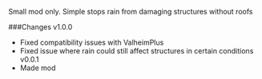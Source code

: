 Small mod only. Simple stops rain from damaging structures without roofs

###Changes
v1.0.0
- Fixed compatibility issues with ValheimPlus
- Fixed issue where rain could still affect structures in certain conditions
v0.0.1
- Made mod